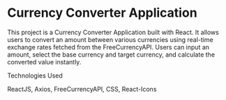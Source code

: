 # Currency Converter Application

This project is a Currency Converter Application built with React. It allows users to convert an amount between various currencies using real-time exchange rates fetched from the FreeCurrencyAPI. Users can input an amount, select the base currency and target currency, and calculate the converted value instantly.

Technologies Used

ReactJS, Axios, FreeCurrencyAPI, CSS, React-Icons
